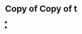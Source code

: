 # Copy of Copy of t



<details>

<summary></summary>

```
// Some code
```

</details>

<details>

<summary></summary>

```
// Some code
```

</details>

